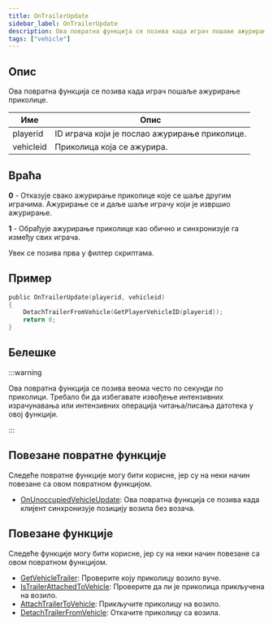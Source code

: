 ```yaml
---
title: OnTrailerUpdate
sidebar_label: OnTrailerUpdate
description: Ова повратна функција се позива када играч пошаље ажурирање приколице.
tags: ["vehicle"]
---
```


## Опис

Ова повратна функција се позива када играч пошаље ажурирање приколице.

| Име       | Опис                                           |
| --------- | ---------------------------------------------- |
| playerid  | ID играча који је послао ажурирање приколице.  |
| vehicleid | Приколица која се ажурира.                     |

## Враћа

**0** - Отказује свако ажурирање приколице које се шаље другим играчима. Ажурирање се и даље шаље играчу који је извршио ажурирање.

**1** - Обрађује ажурирање приколице као обично и синхронизује га између свих играча.

Увек се позива прва у филтер скриптама.

## Пример

```c
public OnTrailerUpdate(playerid, vehicleid)
{
    DetachTrailerFromVehicle(GetPlayerVehicleID(playerid));
    return 0;
}
```

## Белешке

:::warning

Ова повратна функција се позива веома често по секунди по приколици. Требало би да избегавате извођење интензивних израчунавања или интензивних операција читања/писања датотека у овој функцији.

:::

## Повезане повратне функције

Следеће повратне функције могу бити корисне, јер су на неки начин повезане са овом повратном функцијом.

- [OnUnoccupiedVehicleUpdate](OnUnoccupiedVehicleUpdate): Ова повратна функција се позива када клијент синхронизује позицију возила без возача.

## Повезане функције

Следеће функције могу бити корисне, јер су на неки начин повезане са овом повратном функцијом.

- [GetVehicleTrailer](../functions/GetVehicleTrailer): Проверите коју приколицу возило вуче.
- [IsTrailerAttachedToVehicle](../functions/IsTrailerAttachedToVehicle): Проверите да ли је приколица прикључена на возило.
- [AttachTrailerToVehicle](../functions/AttachTrailerToVehicle): Прикључите приколицу на возило.
- [DetachTrailerFromVehicle](../functions/DetachTrailerFromVehicle): Откачите приколицу са возила.
